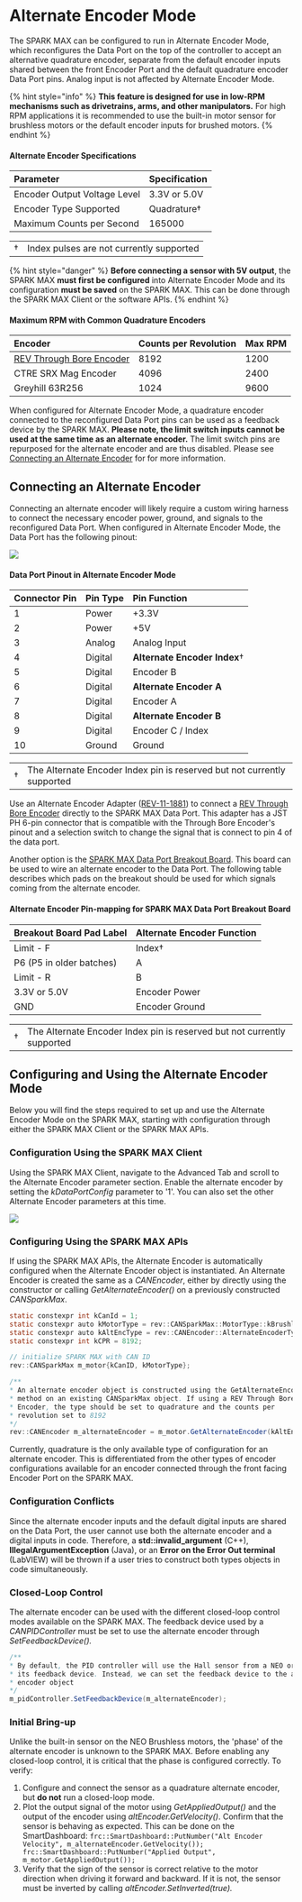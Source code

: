 # Alternate Encoder Mode

The SPARK MAX can be configured to run in Alternate Encoder Mode, which reconfigures the Data Port on the top of the controller to accept an alternative quadrature encoder, separate from the default encoder inputs shared between the front Encoder Port and the default quadrature encoder Data Port pins. Analog input is not affected by Alternate Encoder Mode.

{% hint style="info" %}
**This feature is designed for use in low-RPM mechanisms such as drivetrains, arms, and other manipulators.** For high RPM applications it is recommended to use the built-in motor sensor for brushless motors or the default encoder inputs for brushed motors. 
{% endhint %}

#### Alternate Encoder Specifications

| **Parameter** | **Specification** |
| :--- | :--- |
| Encoder Output Voltage Level | 3.3V or 5.0V |
| Encoder Type Supported | Quadrature†  |
| Maximum Counts per Second | 165000 |

|  |  |
| :--- | :--- |
| †  | Index pulses are not currently supported |

{% hint style="danger" %}
 **Before connecting a sensor with 5V output**, the SPARK MAX **must first be configured** into Alternate Encoder Mode and its configuration **must be saved** on the SPARK MAX. This can be done through the SPARK MAX Client or the software APIs.
{% endhint %}

#### Maximum RPM with Common Quadrature Encoders

| **Encoder** | **Counts per Revolution** | **Max RPM** |
| :--- | :--- | :--- |
| [REV Through Bore Encoder](http://www.revrobotics.com/rev-11-1271/) | 8192 | 1200 |
| CTRE SRX Mag Encoder | 4096 | 2400 |
| Greyhill 63R256 | 1024 | 9600 |

  
When configured for Alternate Encoder Mode, a quadrature encoder connected to the reconfigured Data Port pins can be used as a feedback device by the SPARK MAX. **Please note, the limit switch inputs cannot be used at the same time as an alternate encoder.** The limit switch pins are repurposed for the alternate encoder and are thus disabled. Please see [Connecting an Alternate Encoder](alternate-encoder-mode.md#connecting-an-alternate-encoder) for for more information.

## Connecting an Alternate Encoder

Connecting an alternate encoder will likely require a custom wiring harness to connect the necessary encoder power, ground, and signals to the reconfigured Data Port. When configured in Alternate Encoder Mode, the Data Port has the following pinout:

![](https://cdn8.bigcommerce.com/s-t3eo8vwp22/product_images/uploaded_images/dataportpinout.png)

#### Data Port Pinout in Alternate Encoder Mode

| **Connector Pin** | **Pin Type** | **Pin Function** |
| :--- | :--- | :--- |
| 1 | Power | +3.3V |
| 2 | Power | +5V |
| 3 | Analog | Analog Input |
| 4 | Digital | **Alternate Encoder Index**† |
| 5 | Digital | Encoder B |
| 6 | Digital | **Alternate Encoder A** |
| 7 | Digital | Encoder A |
| 8 | Digital | **Alternate Encoder B** |
| 9 | Digital | Encoder C / Index |
| 10 | Ground | Ground |

|  |  |
| :--- | :--- |
| †  | The Alternate Encoder Index pin is reserved but not currently supported |

Use an Alternate Encoder Adapter \([REV-11-1881](https://www.revrobotics.com/rev-11-1881/)\) to connect a [REV Through Bore Encoder](https://www.revrobotics.com/rev-11-1271/) directly to the SPARK MAX Data Port. This adapter has a JST PH 6-pin connector that is compatible with the Through Bore Encoder's pinout and a selection switch to change the signal that is connect to pin 4 of the data port.

Another option is the [SPARK MAX Data Port Breakout Board](http://www.revrobotics.com/rev-11-1278/). This board can be used to wire an alternate encoder to the Data Port. The following table describes which pads on the breakout should be used for which signals coming from the alternate encoder. 

#### Alternate Encoder Pin-mapping for SPARK MAX Data Port Breakout Board

| **Breakout Board Pad Label** | **Alternate Encoder Function** |
| :--- | :--- |
| Limit - F | Index†  |
| P6 \(P5 in older batches\) | A |
| Limit - R | B |
| 3.3V or 5.0V | Encoder Power |
| GND | Encoder Ground |

|  |  |
| :--- | :--- |
| †  | The Alternate Encoder Index pin is reserved but not currently supported |

## Configuring and Using the Alternate Encoder Mode

Below you will find the steps required to set up and use the Alternate Encoder Mode on the SPARK MAX, starting with configuration through either the SPARK MAX Client or the SPARK MAX APIs.

### **Configuration Using the SPARK MAX Client**

Using the SPARK MAX Client, navigate to the Advanced Tab and scroll to the Alternate Encoder parameter section. Enable the alternate encoder by setting the _kDataPortConfig_ parameter to '1'. You can also set the other Alternate Encoder parameters at this time.

![](../.gitbook/assets/ae-mode%20%281%29.svg)

### **Configuring Using the SPARK MAX APIs**

If using the SPARK MAX APIs, the Alternate Encoder is automatically configured when the Alternate Encoder object is instantiated. An Alternate Encoder is created the same as a _CANEncoder_, either by directly using the constructor or calling _GetAlternateEncoder\(\)_ on a previously constructed _CANSparkMax_.

```java
static constexpr int kCanId = 1;
static constexpr auto kMotorType = rev::CANSparkMax::MotorType::kBrushless;
static constexpr auto kAltEncType = rev::CANEncoder::AlternateEncoderType::kQuadrature;
static constexpr int kCPR = 8192;

// initialize SPARK MAX with CAN ID
rev::CANSparkMax m_motor{kCanID, kMotorType};

/**
* An alternate encoder object is constructed using the GetAlternateEncoder()
* method on an existing CANSparkMax object. If using a REV Through Bore
* Encoder, the type should be set to quadrature and the counts per
* revolution set to 8192
*/
rev::CANEncoder m_alternateEncoder = m_motor.GetAlternateEncoder(kAltEncType, kCPR);
```

Currently, quadrature is the only available type of configuration for an alternate encoder. This is differentiated from the other types of encoder configurations available for an encoder connected through the front facing Encoder Port on the SPARK MAX.

### **Configuration Conflicts**

Since the alternate encoder inputs and the default digital inputs are shared on the Data Port, the user cannot use both the alternate encoder and a digital inputs in code. Therefore, a **std::invalid\_argument** \(C++\), **IllegalArgumentException** \(Java\), or an **Error on the Error Out terminal** \(LabVIEW\) will be thrown if a user tries to construct both types objects in code simultaneously.

### **Closed-Loop Control**

The alternate encoder can be used with the different closed-loop control modes available on the SPARK MAX. The feedback device used by a _CANPIDController_ must be set to use the alternate encoder through _SetFeedbackDevice\(\)._

```java
/**
* By default, the PID controller will use the Hall sensor from a NEO or NEO 550 for
* its feedback device. Instead, we can set the feedback device to the alternate
* encoder object
*/
m_pidController.SetFeedbackDevice(m_alternateEncoder);
```

### **Initial Bring-up**

Unlike the built-in sensor on the NEO Brushless motors, the 'phase' of the alternate encoder is unknown to the SPARK MAX. Before enabling any closed-loop control, it is critical that the phase is configured correctly. To verify:

1. Configure and connect the sensor as a quadrature alternate encoder, but **do not** run a closed-loop mode.
2. Plot the output signal of the motor using _GetAppliedOutput\(\)_ and the output of the encoder using _altEncoder.GetVelocity\(\)_. Confirm that the sensor is behaving as expected. This can be done on the SmartDashboard: `frc::SmartDashboard::PutNumber("Alt Encoder Velocity", m_alternateEncoder.GetVelocity()); frc::SmartDashboard::PutNumber("Applied Output", m_motor.GetAppliedOutput());`
3. Verify that the sign of the sensor is correct relative to the motor direction when driving it forward and backward. If it is not, the sensor must be inverted by calling _altEncoder.SetInverted\(true\)._

